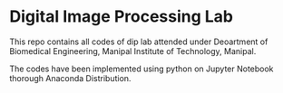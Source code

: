 # Digital Image Processing Lab

This repo contains all codes of dip lab attended under Deoartment of Biomedical Engineering, Manipal Institute of Technology, Manipal.


The codes have been implemented using python on Jupyter Notebook thorough Anaconda Distribution.
